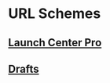 # URL Schemes

## [Launch Center Pro](http://contrast.co/launch-center-pro/)

## [Drafts](http://agiletortoise.com/drafts/)